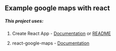 ## Example google maps with react


##### This project uses:

1. Create React App - [Documentation](https://github.com/facebookincubator/create-react-app)
or [README](./README_CRA.md)

2. react-google-maps - [Documentation](https://github.com/tomchentw/react-google-maps)

